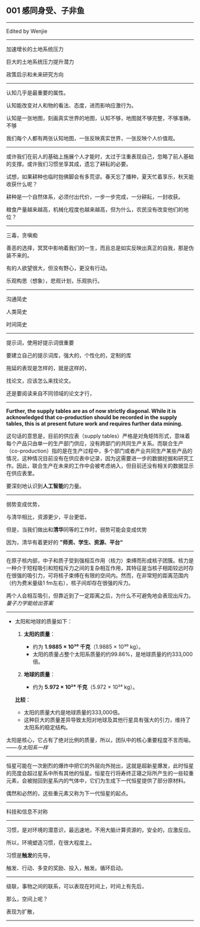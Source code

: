 ## 001 感同身受、子非鱼

---

Edited by  Wenjie

---

加速增长的土地系统压力

巨大的土地系统压力提升潜力

政策启示和未来研究方向

---

认知几乎是最重要的属性。

认知能改变对人和物的看法、态度，进而影响应激行为。

认知是一张地图，刻画真实世界的地图，认知不够，地图就不够完整，不够准确，不够

我们每个人都有两张认知地图，一张反映真实世界，一张反映个人价值观。

---

或许我们在前人的基础上施展个人才能时，太过于注重表现自己，忽略了前人基础的支撑。或许我们习惯坐享其成，遗忘了耕耘的必要。

试想，如果耕种也临时抱佛脚会有多荒谬。春天忘了播种，夏天忙着享乐，秋天能收获什么呢？

耕种是一个自然体系，必须付出代价，一步一步完成，一分耕耘，一封收获。

粮食产量越来越高，机械化程度也越来越高，但为什么，农民没有改变他们的地位？

---

三毒，贪嗔痴

善恶的选择，冥冥中影响着我们的一生，而且总是如实反映出真正的自我，那是伪装不来的。

有的人欲望很大，但没有野心，更没有行动。

乐观构思（想象），悲观计划，乐观执行。

---

沟通简史

人类简史

时间简史

---

提示词，使用好提示词很重要

要建立自己的提示词库，强大的，个性化的，定制的库

拖延的表现是怎样的，就是这样的，

找论文，应该怎么来找论文。

还是要阅读来自不同领域的论文才行，

---

**Further, the supply  tables are as of now strictly diagonal. While it is acknowledged that co-production should be  recorded in the supply tables, this is at present future work and requires further data  mining.**

这句话的意思是，目前的供应表（supply tables）严格是对角矩阵形式，意味着每个产品只由单一的生产部门供应，没有跨部门的共同生产关系。而联合生产（co-production）指的是在生产过程中，多个部门或者产业共同生产某些产品的情况，这种情况目前没有在供应表中记录，因为这需要进一步的数据挖掘和研究工作。因此，联合生产在未来的工作中会被考虑纳入，但目前还没有相关的数据显示在供应表里。

要深刻地认识到**人工智能**的力量。

---

弱势变成优势，

与清华相比，资源更少，平台更低，

但是，当我们做出和**清华**同等的工作时，弱势可能会变成优势

因为，清华有着更好的 **”师资、学生、资源、平台“**

---

在原子核内部，中子和质子受到强相互作用（核力）束缚而形成核子团簇。核力是一种介于短程吸引和短程斥力之间的复杂相互作用，其特征是当核子相距较远时存在很强的吸引力，可将核子束缚在有限的空间内。然而，在非常短的距离范围内（约为费米量级1 fm左右），核子间却存在很强的斥力。

两个人会相互吸引，但靠近到了一定距离之后，为什么不可避免地会表现出斥力。*量子力学能给出答案*

---

- 太阳和地球的质量如下：
  
  1. **太阳的质量**：
     
     - 约为 **1.9885 × 10³⁰ 千克**（1.9885 × 10³⁰ kg）。
     - 太阳的质量占整个太阳系质量的约99.86%，是地球质量的约333,000倍。
  
  2. **地球的质量**：
     
     - 约为 **5.972 × 10²⁴ 千克**（5.972 × 10²⁴ kg）。
  
  **比较**：
  
  - 太阳的质量大约是地球质量的333,000倍。
  - 这种巨大的质量差异导致太阳对地球及其他行星具有强大的引力，维持了太阳系的稳定结构。

太阳是核心，它占有了绝对比例的质量，所以，团队中的核心重要程度不言而喻。——*与太阳系一样*

---

恒星可能在一次剧烈的爆炸中把它的外层向外抛出，这就是超新星爆发，此时恒星的亮度会超过星系中所有其他的恒星。恒星在行将寿终正寝之际所产生的一些较重元素，会被抛回到星系内的气体中，它们为生成下一代恒星提供了部分原材料。

偶然和必然的，这些重元素又称为下一代恒星的起点。

---

科技和信息不对称

---

习惯，是对环境的潜意识，最迅速地，不用大脑计算资源的，安全的，应激反应。

所以，环境塑造习惯，在很大程度上。

习惯是**触发**的先导，

触发、行动、多变的奖励、投入，触发。循环启动。

---

级联，事物之间的联系，可以表现在时间上，时间上有先后，

那么，空间上呢？

表现为扩散，

---
